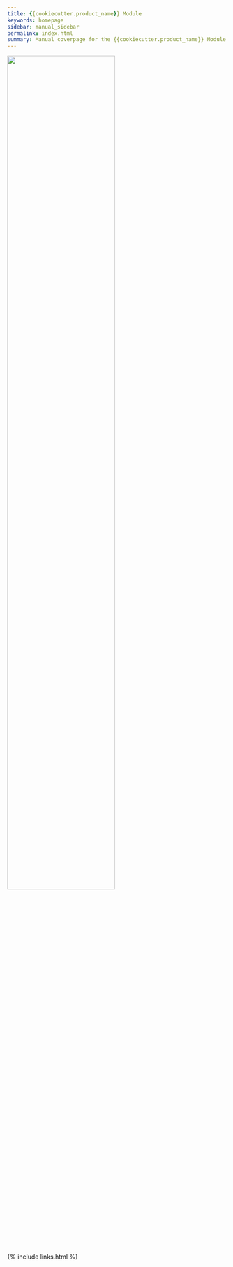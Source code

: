 ```yaml
---
title: {{cookiecutter.product_name}} Module
keywords: homepage
sidebar: manual_sidebar
permalink: index.html
summary: Manual coverpage for the {{cookiecutter.product_name}} Module.
---
```


<img src="images/cover.jpg" style="width:70%;" class="center-it"/>



{% include links.html %}
